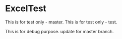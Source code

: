# ExcelTest

This is for test only - master.
This is for test only - test.

This is for debug purpose.
update for master branch.
